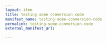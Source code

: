 ```yaml
---
layout: item
title: testing some conversion code
manifest_name: testing-some-conversion-code
permalink: testing-some-conversion-code
external_manifest_url: 

---
```

<!-- Add an essay or interpretive material below this line,
using HTML or markdown.  Do not modify this file above this line -->
